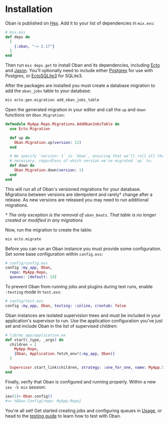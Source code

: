 # Installation

Oban is published on [Hex](https://hex.pm/packages/oban). Add it to your list of
dependencies in `mix.exs`:

```elixir
# mix.exs
def deps do
  [
    {:oban, "~> 2.17"}
  ]
end
```

Then run `mix deps.get` to install Oban and its dependencies, including
[Ecto][ecto] and [Jason][jason]. You'll optionally need to include either
[Postgrex][postgrex] for use with Postgres, or [EctoSQLite3][ecto_sqlite3] for
SQLite3.

After the packages are installed you must create a database migration to add the
`oban_jobs` table to your database:

```bash
mix ecto.gen.migration add_oban_jobs_table
```

Open the generated migration in your editor and call the `up` and `down`
functions on `Oban.Migration`:

```elixir
defmodule MyApp.Repo.Migrations.AddObanJobsTable do
  use Ecto.Migration

  def up do
    Oban.Migration.up(version: 12)
  end

  # We specify `version: 1` in `down`, ensuring that we'll roll all the way back down if
  # necessary, regardless of which version we've migrated `up` to.
  def down do
    Oban.Migration.down(version: 1)
  end
end
```

This will run all of Oban's versioned migrations for your database. Migrations
between versions are idempotent and rarely† change after a release. As new
versions are released you may need to run additional migrations.

_† The only exception is the removal of `oban_beats`. That table is no longer
created or modified in any migrations_

Now, run the migration to create the table:

```bash
mix ecto.migrate
```

Before you can run an Oban instance you must provide some configuration. Set
some base configuration within `config.exs`:

```elixir
# config/config.exs
config :my_app, Oban,
  repo: MyApp.Repo,
  queues: [default: 10]
```

To prevent Oban from running jobs and plugins during test runs, enable
`:testing` mode in `test.exs`:

```elixir
# config/test.exs
config :my_app, Oban, testing: :inline, crontab: false
```

Oban instances are isolated supervision trees and must be included in your
application's supervisor to run. Use the application configuration you've just
set and include Oban in the list of supervised children:

```elixir
# lib/my_app/application.ex
def start(_type, _args) do
  children = [
    MyApp.Repo,
    {Oban, Application.fetch_env!(:my_app, Oban)}
  ]

  Supervisor.start_link(children, strategy: :one_for_one, name: MyApp.Supervisor)
end
```

Finally, verify that Oban is configured and running properly. Within a new `iex
-S mix` session:

```elixir
iex(1)> Oban.config()
#=> %Oban.Config{repo: MyApp.Repo}
```

You're all set! Get started creating jobs and configuring queues in
[Usage][use], or head to the [testing guide][test] to learn how to test with
Oban.

[use]: Oban.html#Usage
[test]: testing.md
[ecto]: https://hex.pm/packages/ecto
[jason]: https://hex.pm/packages/jason
[postgrex]: https://hex.pm/packages/postgrex
[ecto_sqlite3]: https://hex.pm/packages/ecto_sqlite3
